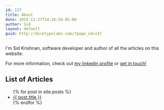 ```yaml
---
id: 137
title: About
date: 2015-11-27T14:26:59-05:00
author: Sid
layout: default
guid: http://ducktypelabs.com/?page_id=137
---
```

I'm Sid Krishnan, software developer and author of all the articles on this website.

For more information, check out [my linkedin profile](https://www.linkedin.com/in/siddharth-krishnan-b2a79a8) or [get in touch!](mailto://sidk@ducktypelabs.com)

## List of Articles
<ul>
  {% for post in site.posts %}
    <li>
      <a href="{{ post.url }}">{{ post.title }}</a>
    </li>
  {% endfor %}
</ul>
